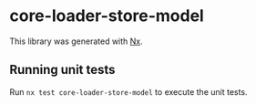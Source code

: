 # core-loader-store-model

This library was generated with [Nx](https://nx.dev).

## Running unit tests

Run `nx test core-loader-store-model` to execute the unit tests.
